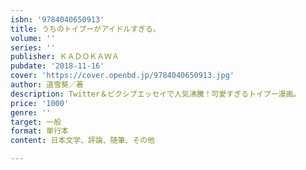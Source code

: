 ```yaml
---
isbn: '9784040650913'
title: うちのトイプーがアイドルすぎる。
volume: ''
series: ''
publisher: ＫＡＤＯＫＡＷＡ
pubdate: '2018-11-16'
cover: 'https://cover.openbd.jp/9784040650913.jpg'
author: 道雪葵／著
description: Twitter＆ピクシブエッセイで人気沸騰！可愛すぎるトイプー漫画。
price: '1000'
genre: ''
target: 一般
format: 単行本
content: 日本文学、評論、随筆、その他

---
```

